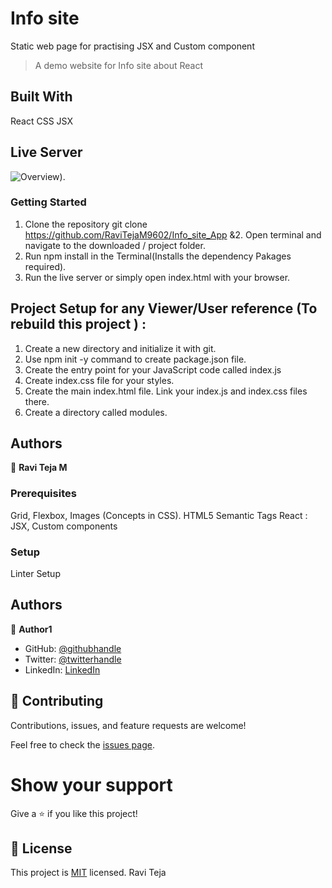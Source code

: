 # Info site
Static web page for practising JSX and Custom component 

> A demo website for Info site about React

## Built With
React
CSS
JSX


## Live Server

![Overview](../src/images/website_img.png)).

### Getting Started

1. Clone the repository git clone https://github.com/RaviTejaM9602/Info_site_App &2. Open terminal and navigate to the downloaded / project folder.
3. Run npm install in the Terminal(Installs the dependency Pakages required).
4. Run the live server or simply open index.html with your browser.

## Project Setup for any Viewer/User reference (To rebuild this project ) :

1. Create a new directory and initialize it with git.
2. Use npm init -y command to create package.json file.
3. Create the entry point for your JavaScript code called index.js
4. Create index.css file for your styles.
5. Create the main index.html file. Link your index.js and index.css files there.
6. Create a directory called modules.

## Authors

👤 **Ravi Teja M**

### Prerequisites
Grid, Flexbox, Images (Concepts in CSS).
HTML5 Semantic Tags
React : JSX, Custom components 

### Setup
Linter Setup

## Authors

👤 **Author1**

- GitHub: [@githubhandle](https://github.com/RaviTejaM9602/Info_Site)
- Twitter: [@twitterhandle](https://twitter.com/RaviTejaMekala1)
- LinkedIn: [LinkedIn](https://www.linkedin.com/in/ravi-teja-8499a31b9/)

## 🤝 Contributing

Contributions, issues, and feature requests are welcome!

Feel free to check the [issues page](../../issues/).

# Show your support

Give a ⭐️ if you like this project!

## 📝 License

This project is [MIT](./MIT.md) licensed.
Ravi Teja 
